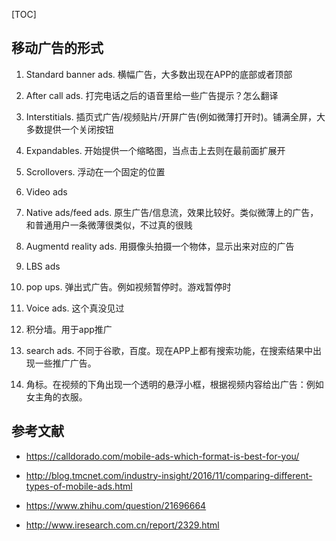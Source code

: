 [TOC]
## 移动广告的形式

1. Standard banner ads. 横幅广告，大多数出现在APP的底部或者顶部

2. After call ads. 打完电话之后的语音里给一些广告提示？怎么翻译

3. Interstitials. 插页式广告/视频贴片/开屏广告(例如微薄打开时)。铺满全屏，大多数提供一个关闭按钮

4. Expandables. 开始提供一个缩略图，当点击上去则在最前面扩展开

5. Scrollovers. 浮动在一个固定的位置

6. Video ads

7. Native ads/feed ads. 原生广告/信息流，效果比较好。类似微薄上的广告，和普通用户一条微薄很类似，不过真的很贱

8. Augmentd reality ads. 用摄像头拍摄一个物体，显示出来对应的广告

9. LBS ads

10. pop ups. 弹出式广告。例如视频暂停时。游戏暂停时

11. Voice ads. 这个真没见过

12. 积分墙。用于app推广

13. search ads. 不同于谷歌，百度。现在APP上都有搜索功能，在搜索结果中出现一些推广广告。

14. 角标。在视频的下角出现一个透明的悬浮小框，根据视频内容给出广告：例如女主角的衣服。

    

## 参考文献

- https://calldorado.com/mobile-ads-which-format-is-best-for-you/

- http://blog.tmcnet.com/industry-insight/2016/11/comparing-different-types-of-mobile-ads.html

- https://www.zhihu.com/question/21696664

- http://www.iresearch.com.cn/report/2329.html

  